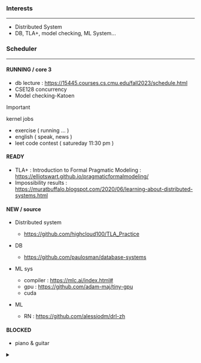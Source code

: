 ### Interests
---
- Distributed System
- DB, TLA+, model checking, ML System...


### Scheduler
---
#### RUNNING / core 3 
- db lecture : https://15445.courses.cs.cmu.edu/fall2023/schedule.html 
- CSE128 concurrency
- Model checking-Katoen

> [!IMPORTANT] 
> kernel jobs
> - exercise ( running ... ) 
> - english ( speak, news )
> - leet code contest ( satureday 11:30 pm )

#### READY
- TLA+ : Introduction to Formal Pragmatic Modeling : https://elliotswart.github.io/pragmaticformalmodeling/
- Impossibility results : https://muratbuffalo.blogspot.com/2020/06/learning-about-distributed-systems.html

#### NEW / source
- Distributed system 
   - https://github.com/highcloud100/TLA_Practice

- DB
   - https://github.com/paulosman/database-systems

- ML sys 
   - compiler : https://mlc.ai/index.html#
   - gpu : https://github.com/adam-maj/tiny-gpu
   - cuda

- ML
    - RN : https://github.com/alessiodm/drl-zh

#### BLOCKED 
- piano & guitar

<details><summary></summary>
<p>

### Resume
https://github.com/highcloud100/highcloud100/blob/main/Coles_Resume_Template_.pdf


</p>
</details>

